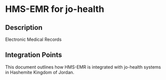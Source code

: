 # HMS-EMR for jo-health

## Description

Electronic Medical Records

## Integration Points

This document outlines how HMS-EMR is integrated with jo-health systems in Hashemite Kingdom of Jordan.
